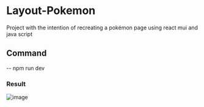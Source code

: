 # Layout-Pokemon
Project with the intention of recreating a pokémon page using react mui and java script

## Command 
-- npm run dev

### Result
![image](https://github.com/AmandaDev25/Layout-Pokemon/assets/138495890/85c0cd5b-73ec-4d38-b0fb-a78bacd043a2)

